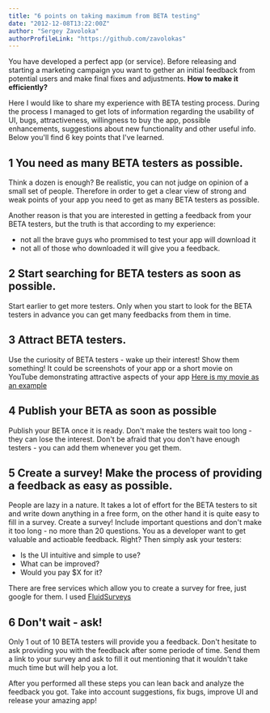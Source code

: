 ```yaml
---
title: "6 points on taking maximum from BETA testing"
date: "2012-12-08T13:22:00Z"
author: "Sergey Zavoloka"
authorProfileLink: "https://github.com/zavolokas"
---
```


You have developed a perfect app (or service). Before releasing and starting a marketing campaign you want to gether an initial feedback from potential users and make final fixes and adjustments. **How to make it efficiently?**

Here I would like to share my experience with BETA testing process. During the process I managed to get lots of information regarding the usability of UI, bugs, attractiveness, willingness to buy the app, possible enhancements, suggestions about new functionality and other useful info. Below you'll find 6 key points that I've learned.

## 1 You need as many BETA testers as possible.
Think a dozen is enough? Be realistic, you can not judge on opinion of a small set of people. Therefore in order to get a clear view of strong and weak points of your app you need to get as many BETA testers as possible.

Another reason is that you are interested in getting a feedback from your BETA testers, but the truth is that according to my experience:
- not all the brave guys who prommised to test your app will download it
- not all of those who downloaded it will give you a feedback.

## 2 Start searching for BETA testers as soon as possible.
Start earlier to get more testers. Only when you start to look for the BETA testers in advance you can get many feedbacks from them in time.

## 3 Attract BETA testers.
Use the curiosity of BETA testers - wake up their interest! Show them something! It could be screenshots of your app or a short movie on YouTube demonstrating attractive aspects of your app [Here is my movie as an example](https://www.youtube.com/watch?v=B-32EjIHyDA)

## 4 Publish your BETA as soon as possible
Publish your BETA once it is ready. Don't make the testers wait too long - they can lose the interest. Don't be afraid that you don't have enough testers - you can add them whenever you get them.

## 5 Create a survey! Make the process of providing a feedback as easy as possible.
People are lazy in a nature. It takes a lot of effort for the BETA testers to sit and write down anything in a free form, on the other hand it is quite easy to fill in a survey. Create a survey! Include important questions and don't make it  too long - no more than 20 questions. You as a developer want to get valuable and actioable feedback. Right? Then simply ask your testers:
- Is the UI intuitive and simple to use?
- What can be improved?
- Would you pay $X for it?

There are free services which allow you to create a survey for free, just google for them. I used [FluidSurveys](http://fluidsurveys.com/)

## 6 Don't wait - ask!
Only 1 out of 10 BETA testers will provide you a feedback. Don't hesitate to ask providing you with the feedback after some periode of time. Send them a link to your survey and ask to fill it out mentioning that it wouldn't take much time but will help you a lot.

After you performed all these steps you can lean back and analyze the feedback you got. Take into account suggestions, fix bugs, improve UI and release your amazing app!
